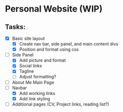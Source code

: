 # Personal Website (WIP)

## Tasks:
- [x] Basic site layout
    - [x] Create nav bar, side panel, and main content divs
    - [x] Position and format using css
- [ ] Side Panel
    - [x] Add picture and format
    - [x] Social links 
    - [x] Tagline
    - [ ] Adjust formatting?
- [ ] About Me Main Page
- [ ] Navbar
    - [x] Add working links
    - [x] Add link styling
- [ ] Additional pages (CV, Project links, reading list?)
